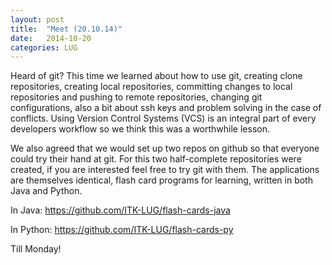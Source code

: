 ```yaml
---
layout: post
title:  "Meet (20.10.14)"
date:   2014-10-20
categories: LUG
---
```


Heard of git? This time we learned about how to use git, creating clone repositories, creating local repositories, committing changes to local repositories and pushing to remote repositories, changing git configurations, also a bit about ssh keys and problem solving in the case of conflicts. Using Version Control Systems (VCS) is an integral part of every developers workflow so we think this was a worthwhile lesson. 

We also agreed that we would set up two repos on github so that everyone could try their hand at git. For this two half-complete repositories were created, if you are interested feel free to try git with them. The applications are themselves identical, flash card programs for learning, written in both Java and Python.

In Java:
<a href="https://github.com/ITK-LUG/flash-cards-java" title="JavaVer">https://github.com/ITK-LUG/flash-cards-java</a>

In Python:
<a href="https://github.com/ITK-LUG/flash-cards-py" title="PythonVer">https://github.com/ITK-LUG/flash-cards-py</a>

Till Monday!